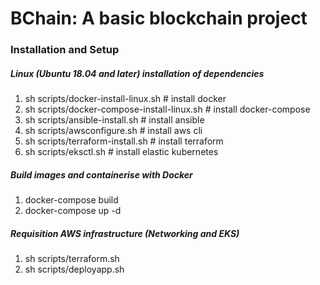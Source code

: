 # BChain: A basic blockchain project

### Installation and Setup
##### Linux (Ubuntu 18.04 and later) installation of dependencies
1. sh scripts/docker-install-linux.sh              # install docker
2. sh scripts/docker-compose-install-linux.sh      # install docker-compose
3. sh scripts/ansible-install.sh                   # install ansible
4. sh scripts/awsconfigure.sh                      # install aws cli
5. sh scripts/terraform-install.sh                 # install terraform
6. sh scripts/eksctl.sh                            # install elastic kubernetes

##### Build images and containerise with Docker
1. docker-compose build 
2. docker-compose up -d

##### Requisition AWS infrastructure (Networking and EKS)
1. sh scripts/terraform.sh
2. sh scripts/deployapp.sh